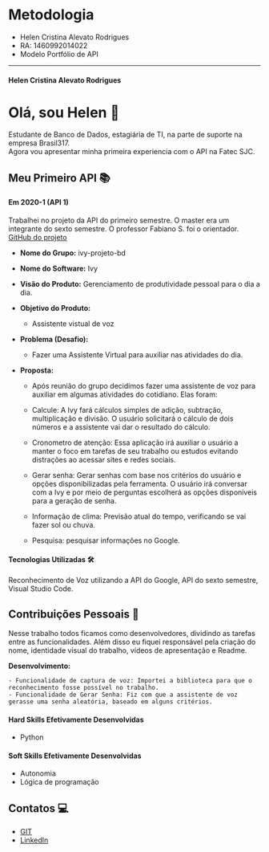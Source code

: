 # Metodologia

- Helen Cristina Alevato Rodrigues
- RA:  1460992014022
- Modelo Portfólio de API
___
#### Helen Cristina Alevato Rodrigues

# Olá, sou Helen 👋

Estudante de Banco de Dados, estagiária de TI, na parte de suporte na empresa Brasil317.  
Agora vou apresentar minha primeira experiencia com o API na Fatec SJC.

## Meu Primeiro API  📚

#### Em 2020-1 (API 1)
Trabalhei no projeto da API do primeiro semestre. O master era um integrante do sexto semestre. O professor Fabiano S. foi o orientador. [GitHub do projeto](https://github.com/Projeto-Integrador-BD)<br> 
- **Nome do Grupo:** ivy-projeto-bd
- **Nome do Software:**  Ivy
- **Visão do Produto:** Gerenciamento de produtividade pessoal para o dia a dia.
     
 - **Objetivo do Produto:** 
	  - Assistente vistual de voz
  
- **Problema (Desafio):** 

	- Fazer uma Assistente Virtual para auxiliar nas atividades do dia.

- **Proposta:**

	- Após reunião do grupo decidimos fazer uma assistente de voz para auxiliar em algumas atividades do cotidiano. Elas foram:
	
	- Calcule: A Ivy fará cálculos simples de adição, subtração, multiplicação e divisão. O usuário solicitará o cálculo de dois números e a assistente vai dar o resultado do cálculo.

	- Cronometro de atenção: Essa aplicação irá auxiliar o usuário a manter o foco em tarefas de seu trabalho ou estudos evitando distrações ao acessar sites e redes sociais.
	
	- Gerar senha: Gerar senhas com base nos critérios do usuário e opções disponibilizadas pela ferramenta. O usuário irá conversar com a Ivy e por meio de perguntas escolherá as opções disponíveis para a geração de senha.
	
	- Informação de clima: Previsão atual do tempo, verificando se vai fazer sol ou chuva.
	
	- Pesquisa: pesquisar informações no Google.

#### Tecnologias Utilizadas 🛠
Reconhecimento de Voz utilizando a API do Google, API do sexto semestre, Visual Studio Code.

## Contribuições Pessoais 👩
Nesse trabalho todos ficamos como desenvolvedores, dividindo as tarefas entre as funcionalidades. Além disso eu fiquei responsável pela criação do nome, identidade visual do trabalho, vídeos de apresentação e Readme.

**Desenvolvimento:**  

	- Funcionalidade de captura de voz: Importei a biblioteca para que o reconhecimento fosse possível no trabalho.
	- Funcionalidade de Gerar Senha: Fiz com que a assistente de voz gerasse uma senha aleatória, baseado em alguns critérios.


#### Hard Skills Efetivamente Desenvolvidas
* Python

#### Soft Skills Efetivamente Desenvolvidas
* Autonomia
* Lógica de programação

## Contatos 💻
* [GIT](https://github.com/HelenAlevato)
* [LinkedIn](https://www.linkedin.com/in/helen-alevato/)
